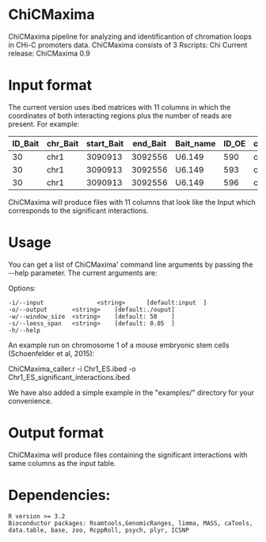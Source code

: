 # ChiCMaxima

ChiCMaxima pipeline for analyzing  and identificantion of chromation loops in CHi-C promoters data. ChiCMaxima consists of 3 Rscripts: Chi
Current release: ChiCMaxima 0.9



# Input format

The current version uses ibed matrices with 11 columns in which the coordinates of both interacting regions plus the number of reads are present.
 For example:
 
|ID_Bait|chr_Bait|start_Bait|end_Bait|Bait_name|ID_OE|chr_OE|start_OE|end_OE|OE_name|N|
|-------|--------|----------|--------|---------|-----|------|--------|------|-------|-|
|30|chr1|3090913|3092556|U6.149|590|chr1|4592259|4592779|.|0|
|30|chr1|3090913|3092556|U6.149|593|chr1|4595997|4596467|.|1|
|30|chr1|3090913|3092556|U6.149|596|chr1|4605050|4610398|.|2|

ChiCMaxima will produce files with 11 columns that look like the Input which corresponds to the significant interactions.

# Usage

You can get a list of ChiCMaxima' command line arguments by passing the --help parameter. The current arguments are:

 Options:
    
    -i/--input			     <string>	   [default:input  ]
    -o/--output       <string>    [default:./ouput]
    -w/--window_size  <string>    [default: 50    ]
    -s/--loess_span   <string>    [default: 0.05  ]
    -h/--help                       
    

An example run on chromosome 1 of a mouse embryonic stem cells (Schoenfelder et al, 2015):

ChiCMaxima_caller.r -i Chr1_ES.ibed -o Chr1_ES_significant_interactions.ibed


We have also added a simple example in the "examples/" directory for your convenience.

# Output format

ChiCMaxima will produce files containing the significant interactions with same columns as the input table.

# Dependencies:

    R version >= 3.2
    Bioconductor packages: Rsamtools,GenomicRanges, limma, MASS, caTools, data.table, base, zoo, RcppRoll, psych, plyr, ICSNP 


